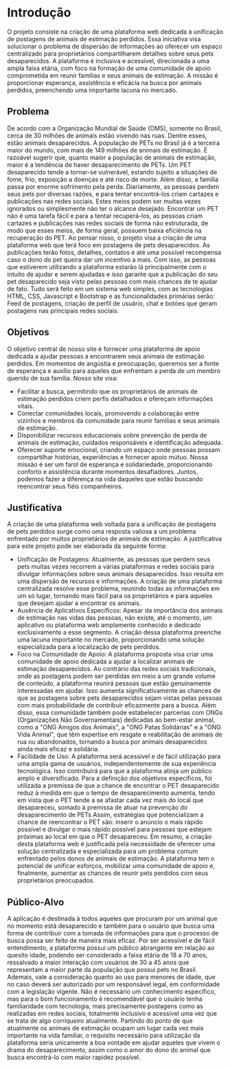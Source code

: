 # Introdução

O projeto consiste na criação de uma plataforma web dedicada à unificação de postagens de animais de estimação perdidos. 
Essa iniciativa visa solucionar o problema de dispersão de informações ao oferecer um espaço centralizado para proprietários compartilharem detalhes sobre seus pets desaparecidos. A plataforma é inclusiva e acessível, direcionada a uma ampla faixa etária, com foco na formação de uma comunidade de apoio comprometida em reunir famílias e seus animais de estimação.
A missão é proporcionar esperança, assistência e eficácia na busca por animais perdidos, preenchendo uma importante lacuna no mercado.

## Problema

De acordo com a Organização Mundial de Saúde (OMS), somente no Brasil, cerca de 30 milhões de animais estão vivendo nas ruas. Dentre esses, estão animais desaparecidos. A população de PETs no Brasil já é a terceira maior do mundo, com mais de 149 milhões de animais de estimação. É razoável sugerir que, quanto maior a população de animais de estimação, maior é a tendência de haver desaparecimento de PETs. Um PET desaparecido tende a tornar-se vulnerável, estando sujeito a situações de fome, frio, exposição a doenças e até risco de morte. Além disso, a família passa por enorme sofrimento pela perda. Diariamente, as pessoas perdem seus pets por diversas razões, e para tentar encontrá-los criam cartazes e publicações nas redes sociais. Estes meios podem ser muitas vezes ignorados ou simplesmente não ter o alcance desejado. Encontrar um PET não é uma tarefa fácil e para a tentar recuperá-los, as pessoas criam cartazes e publicações nas redes sociais de forma não estruturada, de modo que esses meios, de forma geral, possuem baixa eficiência na recuperação do PET. Ao pensar nisso, o projeto visa a criação de uma plataforma web que terá foco em postagens de pets desaparecidos. As publicações terão fotos, detalhes, contatos e até uma possível recompensa caso o dono do pet queira dar um incentivo a mais. Com isso, as pessoas que estiverem utilizando a plataforma estarão lá principalmente com o intuito de ajudar e serem ajudadas e isso garante que a publicação do seu pet desaparecido seja visto pelas pessoas com mais chances de te ajudar de fato. Tudo será feito em um sistema web simples, com as tecnologias HTML, CSS, Javascript e Bootstrap e as funcionalidades primárias serão: Feed de postagens, criação de perfil de usuário, chat e botões que geram postagens nas principais redes sociais.

## Objetivos

O objetivo central de nosso site é fornecer uma plataforma de apoio dedicada a ajudar pessoas a encontrarem seus animais de estimação perdidos. Em momentos de angústia e preocupação, queremos ser a fonte de esperança e auxílio para aqueles que enfrentam a perda de um membro querido de sua família. Nosso site visa: 
- Facilitar a busca, permitindo que os proprietários de animais de estimação perdidos criem perfis detalhados e ofereçam informações vitais. 
- Conectar comunidades locais, promovendo a colaboração entre vizinhos e membros da comunidade para reunir famílias e seus animais de estimação.
- Disponibilizar recursos educacionais sobre prevenção de perda de animais de estimação, cuidados responsáveis e identificação adequada. 
- Oferecer suporte emocional, criando um espaço onde pessoas possam compartilhar histórias, experiências e fornecer apoio mútuo. 
Nossa missão é ser um farol de esperança e solidariedade, proporcionando conforto e assistência durante momentos desafiadores. Juntos, podemos fazer a diferença na vida daqueles que estão buscando reencontrar seus fiéis companheiros.


## Justificativa

A criação de uma plataforma web voltada para a unificação de postagens de pets perdidos surge como uma resposta valiosa a um problema enfrentado por muitos proprietários de animais de estimação. A justificativa para este projeto pode ser elaborada da seguinte forma: 
- Unificação de Postagens: Atualmente, as pessoas que perdem seus pets muitas vezes recorrem a várias plataformas e redes sociais para divulgar informações sobre seus animais desaparecidos. Isso resulta em uma dispersão de recursos e informações. A criação de uma plataforma centralizada resolve esse problema, reunindo todas as informações em um só lugar, tornando mais fácil para os proprietários e para aqueles que desejam ajudar a encontrar os animais.
- Ausência de Aplicativos Específicos: Apesar da importância dos animais de estimação nas vidas das pessoas, não existe, até o momento, um aplicativo ou plataforma web amplamente conhecido e dedicado exclusivamente a esse segmento. A criação dessa plataforma preenche uma lacuna importante no mercado, proporcionando uma solução especializada para a localização de pets perdidos.
- Foco na Comunidade de Apoio: A plataforma proposta visa criar uma comunidade de apoio dedicada a ajudar a localizar animais de estimação desaparecidos. Ao contrário das redes sociais tradicionais, onde as postagens podem ser perdidas em meio a um grande volume de conteúdo, a plataforma reunirá pessoas que estão genuinamente interessadas em ajudar. Isso aumenta significativamente as chances de que as postagens sobre pets desaparecidos sejam vistas pelas pessoas com mais probabilidade de contribuir eficazmente para a busca. Além disso, essa comunidade também pode estabelecer parcerias com ONGs (Organizações Não Governamentais) dedicadas ao bem-estar animal, como a "ONG Amigos dos Animais", a "ONG Patas Solidárias" e a "ONG Vida Animal", que têm expertise em resgate e reabilitação de animais de rua ou abandonados, tornando a busca por animais desaparecidos ainda mais eficaz e solidária.
- Facilidade de Uso: A plataforma será acessível e de fácil utilização para uma ampla gama de usuários, independentemente de sua experiência tecnológica. Isso contribuirá para que a plataforma atinja um público amplo e diversificado. 
Para a definição dos objetivos específicos, foi utilizada a premissa de que a chance de encontrar o PET desaparecido reduz à medida em que o tempo de desaparecimento aumenta, tendo em vista que o PET tende a se afastar cada vez mais do local que desapareceu, somado à premissa de atuar na prevenção do desaparecimento de PETs Assim, estratégias que potencializam a chance de reencontrar o PET são: inserir o anúncio o mais rápido possível e divulgar o mais rápido possível para pessoas que estejam próximas ao local em que o PET desapareceu.
Em resumo, a criação desta plataforma web é justificada pela necessidade de oferecer uma solução centralizada e especializada para um problema comum enfrentado pelos donos de animais de estimação. A plataforma tem o potencial de unificar esforços, mobilizar uma comunidade de apoio e, finalmente, aumentar as chances de reunir pets perdidos com seus proprietários preocupados.


## Público-Alvo

A aplicação é destinada à todos aqueles que procuram por um animal que no momento está desaparecido e também para o usuário que busca uma forma de contribuir com a tomada de informações para que o processo de busca possa ser feito de maneira mais eficaz. Por ser acessível e de fácil entendimento, a plataforma possui um público abrangente em relação ao quesito idade, podendo ser considerado a faixa etária de 18 a 70 anos, ressalvado a maior interação com usuários de 30 a 45 anos que representam a maior parte da população que possui pets no Brasil. Ademais, vale a consideração quanto ao uso para menores de idade, que no caso deverá ser autorizado por um responsável legal, em conformidade com a legislação vigente.
Não é necessário um conhecimento específico, mas para o bom funcionamento é recomendável que o usuário tenha familiaridade com tecnologia, mais precisamente postagens como as realizadas em redes sociais, totalmente inclusivo e acessível uma vez que se trata de algo corriqueiro atualmente.
Partindo do ponto de que atualmente os animais de estimação ocupam um lugar cada vez mais importante na vida familiar, o requisito necessário para utilização da plataforma seria unicamente a boa vontade em ajudar aqueles que vivem o drama do desaparecimento, assim como o amor do dono do animal que busca encontrá-lo com maior rapidez possível.
